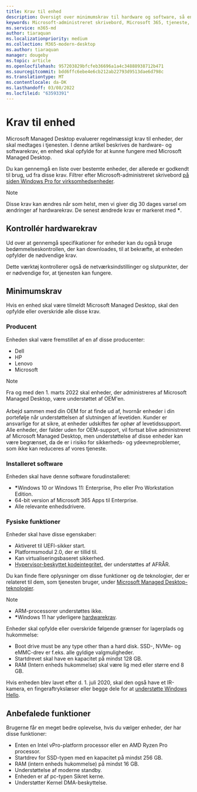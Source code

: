 ```yaml
---
title: Krav til enhed
description: Oversigt over minimumskrav til hardware og software, så enheder kan fungere sammen med Microsoft Managed Desktop
keywords: Microsoft-administreret skrivebord, Microsoft 365, tjeneste, dokumentation
ms.service: m365-md
author: tiaraquan
ms.localizationpriority: medium
ms.collection: M365-modern-desktop
ms.author: tiaraquan
manager: dougeby
ms.topic: article
ms.openlocfilehash: 957203829bfcfeb36696a1a4c34888938712b471
ms.sourcegitcommit: bdd6ffc6ebe4e6cb212ab22793d9513dae6d798c
ms.translationtype: MT
ms.contentlocale: da-DK
ms.lasthandoff: 03/08/2022
ms.locfileid: "63593391"
---
```

# <a name="device-requirements"></a>Krav til enhed

Microsoft Managed Desktop evaluerer regelmæssigt krav til enheder, der skal medtages i tjenesten. I denne artikel beskrives de hardware- og softwarekrav, en enhed skal opfylde for at kunne fungere med Microsoft Managed Desktop.

Du kan gennemgå en liste over bestemte enheder, der allerede er godkendt til brug, ud fra disse krav. Filtrer efter Microsoft-administreret skrivebord [på siden Windows Pro for virksomhedsenheder](https://www.microsoft.com/en-us/windows/business/devices).

> [!NOTE]
> Disse krav kan ændres når som helst, men vi giver dig 30 dages varsel om ændringer af hardwarekrav. De senest ændrede krav er markeret med <b>\*</b>.

## <a name="check-hardware-requirements"></a>Kontrollér hardwarekrav

Ud over at gennemgå specifikationer for enheder kan du også bruge bedømmelseskontrollen[](../get-ready/readiness-assessment-downloadable.md), der kan downloades, til at bekræfte, at enheden opfylder de nødvendige krav.

Dette værktøj kontrollerer også de netværksindstillinger og slutpunkter, der er nødvendige for, at tjenesten kan fungere.

## <a name="minimum-requirements"></a>Minimumskrav

Hvis en enhed skal være tilmeldt Microsoft Managed Desktop, skal den opfylde eller overskride alle disse krav.

### <a name="manufacturer"></a>Producent

Enheden skal være fremstillet af en af disse producenter:

- Dell
- HP
- Lenovo
- Microsoft

> [!NOTE]
> Fra og med den 1. marts 2022 skal enheder, der administreres af Microsoft Managed Desktop, være understøttet af OEM'en.<br><br>Arbejd sammen med din OEM for at finde ud af, hvornår enheder i din portefølje når understøttelsen af slutningen af levetiden. Kunder er ansvarlige for at sikre, at enheder udskiftes før ophør af levetidssupport. Alle enheder, der falder uden for OEM-support, vil fortsat blive administreret af Microsoft Managed Desktop, men understøttelse af disse enheder kan være begrænset, da de er i risiko for sikkerheds- og ydeevneproblemer, som ikke kan reduceres af vores tjeneste.
</b>

### <a name="installed-software"></a>Installeret software

Enheden skal have denne software forudinstalleret:

- <b>\*</b>Windows 10 or Windows 11: Enterprise, Pro eller Pro Workstation Edition.
- 64-bit version af Microsoft 365 Apps til Enterprise.
- Alle relevante enhedsdrivere.

### <a name="physical-features"></a>Fysiske funktioner

Enheder skal have disse egenskaber:

- Aktiveret til UEFI-sikker start.
- Platformsmodul 2.0, der er tillid til.
- Kan virtualiseringsbaseret sikkerhed.
- [Hypervisor-beskyttet kodeintegritet,](/windows-hardware/drivers/bringup/device-guard-and-credential-guard) der understøttes af AFRÅR.

Du kan finde flere oplysninger om disse funktioner og de teknologier, der er relateret til dem, som tjenesten bruger, under [Microsoft Managed Desktop-teknologier](../intro/technologies.md).

> [!NOTE]
>- ARM-processorer understøttes ikke.
>- <b>\*</b>Windows 11 har yderligere [hardwarekrav](/windows/whats-new/windows-11-requirements).

Enheder skal opfylde eller overskride følgende grænser for lagerplads og hukommelse:

- Boot drive must be any type other than a hard disk. SSD-, NVMe- og eMMC-drev er f.eks. alle gyldige valgmuligheder.
- Startdrevet skal have en kapacitet på mindst 128 GB.
- RAM (Intern enheds hukommelse) skal være lig med eller større end 8 GB.

Hvis enheden blev lavet efter d. 1. juli 2020, skal den også have et IR-kamera, en fingeraftrykslæser eller begge dele for at [understøtte Windows Hello](/windows-hardware/design/device-experiences/windows-hello-enhanced-sign-in-security).

## <a name="recommended-features"></a>Anbefalede funktioner

Brugerne får en meget bedre oplevelse, hvis du vælger enheder, der har disse funktioner:

- Enten en Intel vPro-platform processor eller en AMD Ryzen Pro processor.
- Startdrev for SSD-typen med en kapacitet på mindst 256 GB.
- RAM (intern enheds hukommelse) på mindst 16 GB.
- Understøttelse af moderne standby.
- Enheden er af pc-typen Sikret kerne.
- Understøtter Kernel DMA-beskyttelse.
